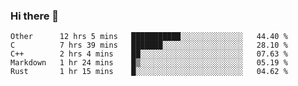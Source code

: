 ### Hi there 👋

<!--
**WShiBin/WShiBin** is a ✨ _special_ ✨ repository because its `README.md` (this file) appears on your GitHub profile.

Here are some ideas to get you started:

- 🔭 I’m currently working on ...
- 🌱 I’m currently learning ...
- 👯 I’m looking to collaborate on ...
- 🤔 I’m looking for help with ...
- 💬 Ask me about ...
- 📫 How to reach me: ...
- 😄 Pronouns: ...
- ⚡ Fun fact: ...
-->

<!--START_SECTION:waka-->
```text
Other      12 hrs 5 mins   ███████████░░░░░░░░░░░░░░   44.40 % 
C          7 hrs 39 mins   ███████░░░░░░░░░░░░░░░░░░   28.10 % 
C++        2 hrs 4 mins    ██░░░░░░░░░░░░░░░░░░░░░░░   07.63 % 
Markdown   1 hr 24 mins    █▒░░░░░░░░░░░░░░░░░░░░░░░   05.19 % 
Rust       1 hr 15 mins    █░░░░░░░░░░░░░░░░░░░░░░░░   04.62 % 
```
<!--END_SECTION:waka-->

